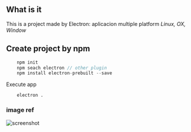## What is it

This is a project made by Electron: aplicacion multiple platform 
*Linux, OX, Window*

## Create project by npm

```javascript
    npm init
    npm seach electron // other plugin
    npm install electron-prebuilt --save
```

Execute app
    
```shell
	electron .
```    


### image ref

![screenshot]('anibal.dev/screenshot.png')